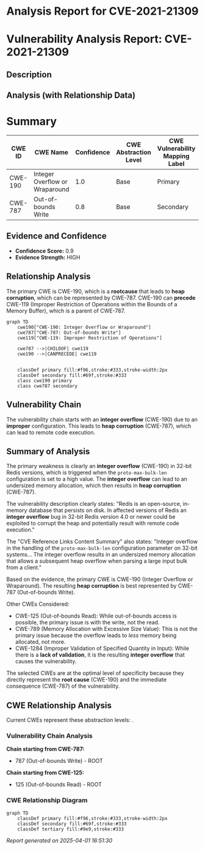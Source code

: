 # Analysis Report for CVE-2021-21309

# Vulnerability Analysis Report: CVE-2021-21309

## Description



## Analysis (with Relationship Data)

# Summary
| CWE ID | CWE Name | Confidence | CWE Abstraction Level | CWE Vulnerability Mapping Label | CWE-Vulnerability Mapping Notes |
|---|---|---|---|---|---|
| CWE-190 | Integer Overflow or Wraparound | 1.0 | Base | Primary | Allowed |
| CWE-787 | Out-of-bounds Write | 0.8 | Base | Secondary | Allowed |

## Evidence and Confidence

*   **Confidence Score:** 0.9
*   **Evidence Strength:** HIGH

## Relationship Analysis
The primary CWE is CWE-190, which is a **rootcause** that leads to **heap corruption**, which can be represented by CWE-787. CWE-190 can **precede** CWE-119 (Improper Restriction of Operations within the Bounds of a Memory Buffer), which is a parent of CWE-787.

```mermaid
graph TD
    cwe190["CWE-190: Integer Overflow or Wraparound"]
    cwe787["CWE-787: Out-of-bounds Write"]
    cwe119["CWE-119: Improper Restriction of Operations"]
    
    cwe787 -->|CHILDOF| cwe119
    cwe190 -->|CANPRECEDE| cwe119
    

    classDef primary fill:#f96,stroke:#333,stroke-width:2px
    classDef secondary fill:#69f,stroke:#333
    class cwe190 primary
    class cwe787 secondary
```

## Vulnerability Chain
The vulnerability chain starts with an **integer overflow** (CWE-190) due to an **improper** configuration. This leads to **heap corruption** (CWE-787), which can lead to remote code execution.

## Summary of Analysis
The primary weakness is clearly an **integer overflow** (CWE-190) in 32-bit Redis versions, which is triggered when the `proto-max-bulk-len` configuration is set to a high value. The **integer overflow** can lead to an undersized memory allocation, which then results in **heap corruption** (CWE-787).

The vulnerability description clearly states: "Redis is an open-source, in-memory database that persists on disk. In affected versions of Redis an **integer overflow** bug in 32-bit Redis version 4.0 or newer could be exploited to corrupt the heap and potentially result with remote code execution."

The "CVE Reference Links Content Summary" also states: "Integer overflow in the handling of the `proto-max-bulk-len` configuration parameter on 32-bit systems... The integer overflow results in an undersized memory allocation that allows a subsequent heap overflow when parsing a large input bulk from a client."

Based on the evidence, the primary CWE is CWE-190 (Integer Overflow or Wraparound). The resulting **heap corruption** is best represented by CWE-787 (Out-of-bounds Write).

Other CWEs Considered:

*   CWE-125 (Out-of-bounds Read): While out-of-bounds access is possible, the primary issue is with the write, not the read.
*   CWE-789 (Memory Allocation with Excessive Size Value): This is not the primary issue because the overflow leads to *less* memory being allocated, not more.
*   CWE-1284 (Improper Validation of Specified Quantity in Input): While there is a **lack of validation**, it is the resulting **integer overflow** that causes the vulnerability.

The selected CWEs are at the optimal level of specificity because they directly represent the **root cause** (CWE-190) and the immediate consequence (CWE-787) of the vulnerability.


## CWE Relationship Analysis

Current CWEs represent these abstraction levels: .


### Vulnerability Chain Analysis

**Chain starting from CWE-787:**
- 787 (Out-of-bounds Write) - ROOT


**Chain starting from CWE-125:**
- 125 (Out-of-bounds Read) - ROOT



### CWE Relationship Diagram

```mermaid
graph TD
    classDef primary fill:#f96,stroke:#333,stroke-width:2px
    classDef secondary fill:#69f,stroke:#333
    classDef tertiary fill:#9e9,stroke:#333
```



*Report generated on 2025-04-01 16:51:30*
